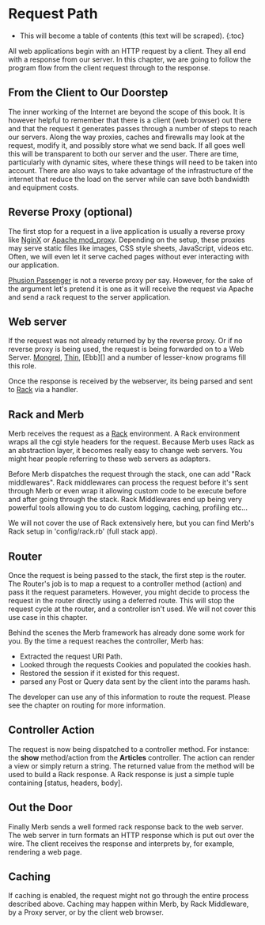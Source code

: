 # Request Path

* This will become a table of contents (this text will be scraped).
{:toc}

All web applications begin with an HTTP request by a client.
They all end with a response from our server.
In this chapter, we are going to follow the program flow
from the client request through to the response.

## From the Client to Our Doorstep

The inner working of the Internet are beyond the scope of this book.
It is however helpful to remember that there is a client (web browser) out
there
and that the request it generates passes through a number of steps to reach
our servers.
Along the way proxies, caches and firewalls may look at the request, modify it,
and possibly store what we send back.
If all goes well this will be transparent to both our server and the user.
There are time, particularly with dynamic sites, where these things will need
to be taken into account.
There are also ways to take advantage of the infrastructure of the internet
that reduce the load on the server
while can save both bandwidth and equipment costs.

## Reverse Proxy (optional)

The first stop for a request in a live application is usually a reverse proxy like 
[NginX][] or [Apache mod\_proxy][].
Depending on the setup, these proxies may serve static files like images,
CSS style sheets, JavaScript, videos etc.
Often, we will even let it serve cached pages without ever interacting
with our application.

[Phusion Passenger][] is not a reverse proxy per say. However, for the sake
of the argument let's pretend it is one as it will receive the request via Apache
and send a rack request to the server application.

## Web server

If the request was not already returned by by the reverse proxy.
Or if no reverse proxy is being used, the request is being forwarded on to a Web Server.
[Mongrel][], [Thin][], [Ebb][] and a number of lesser-know programs fill this
role.

Once the response is received by the webserver, its being parsed and sent to [Rack][]
via a handler.


## Rack and Merb

Merb receives the request as a [Rack][] environment. A Rack environment wraps
all the cgi style headers for the request.
Because Merb uses Rack as an abstraction layer, it becomes really easy to change
web servers.
You might hear people referring to these web servers as adapters.

Before Merb dispatches the request through the stack, one can add "Rack middlewares".
Rack middlewares can process the request before it's sent through Merb or even wrap it
allowing custom code to be execute before and after going through the stack.
Rack Middlewares end up being very powerful tools allowing you to do
custom logging, caching, profiling etc...

We will not cover the use of Rack extensively here,
but you can find Merb's Rack setup in 'config/rack.rb' (full stack app).

## Router

Once the request is being passed to the stack, the first step is the router.
The Router's job is to map a request to a controller method (action)
and pass it the request parameters.
However, you might decide to process the request in the router directly using
a deferred route.
This will stop the request cycle at the router, and a controller isn't used.
We will not cover this use case in this chapter.

Behind the scenes the Merb framework has already done some work for you.
By the time a request reaches the controller, Merb has:

* Extracted the request URI Path.
* Looked through the requests Cookies and populated the cookies hash.
* Restored the session if it existed for this request.
* parsed any Post or Query data sent by the client into the params hash.

The developer can use any of this information to route the request.
Please see the chapter on routing for more information.

## Controller Action

The request is now being dispatched to a controller method.
For instance: the **show** method/action from the **Articles** controller.
The action can render a view or simply return a string.
The returned value from the method will be used to build a Rack response.
A Rack response is just a simple tuple containing [status, headers, body].

## Out the Door

Finally Merb sends a well formed rack response back to the web server.
The web server in turn formats an HTTP response which is put out over
the wire.
The client receives the response and interprets by, for example, rendering a web page.


## Caching

If caching is enabled, the request might not go through the entire process
described above.
Caching may happen within Merb, by Rack Middleware, by a Proxy server,
or by the client web browser.


[Apache mod\_proxy]:  http://httpd.apache.org/docs/2.0/mod/mod_proxy.html
[GlassFish]:          /deployment/jruby
[Mongrel]:            http://mongrel.rubyforge.org/
[MVC]:                /getting-started/mvc
[NginX]:              /deployment/nginx
[Phusion Passenger]:  /deployment/passenger
[Rack]:               http://rack.rubyforge.org/
[Thin]:               http://code.macournoyer.com/thin/
